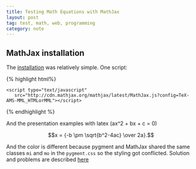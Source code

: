 ```yaml
---
title: Testing Math Equations with MathJax
layout: post
tag: test, math, web, programming
category: note
---
```


## MathJax installation
The [installation](1) was relatively simple. One script:

{% highlight html%}

    <script type="text/javascript"
       src="http://cdn.mathjax.org/mathjax/latest/MathJax.js?config=TeX-AMS-MML_HTMLorMML"></script>
{% endhighlight %}

And the presentation examples with latex \(ax^2 + bx + c = 0\)


$$x = {-b \pm \sqrt{b^2-4ac} \over 2a}.$$

And the color is different because pygment and MathJax shared the same classes `mi` and `mo` in the `pygment.css` so the styling got conflicted. Solution and problems are described [here](2)

[1]: http://docs.mathjax.org/en/latest/platforms/index.html
[2]: https://groups.google.com/forum/#!msg/mathjax-users/LgwIpABeP1A/KyNPPBKhz2YJ
